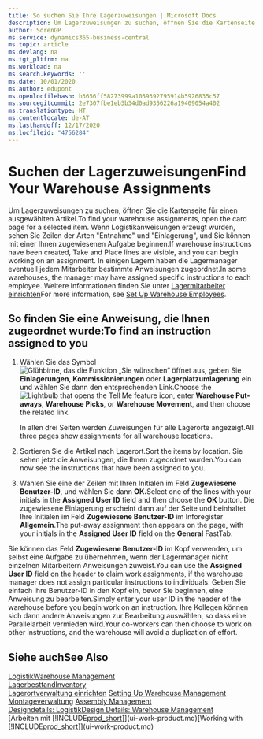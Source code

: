 ```yaml
---
title: So suchen Sie Ihre Lagerzuweisungen | Microsoft Docs
description: Um Lagerzuweisungen zu suchen, öffnen Sie die Kartenseite für einen ausgewählten Artikel. Wenn Logistikanweisungen erzeugt wurden, sehen Sie Zeilen der Arten "Entnahme" und "Einlagerung", und Sie können mit einer Ihnen zugewiesenen Aufgabe beginnen. In einigen Lagern haben die Lagermanager eventuell jedem Mitarbeiter bestimmte Anweisungen zugeordnet.
author: SorenGP
ms.service: dynamics365-business-central
ms.topic: article
ms.devlang: na
ms.tgt_pltfrm: na
ms.workload: na
ms.search.keywords: ''
ms.date: 10/01/2020
ms.author: edupont
ms.openlocfilehash: b3656ff58273999a1059392795914b5926835c57
ms.sourcegitcommit: 2e7307fbe1eb3b34d0ad9356226a19409054a402
ms.translationtype: HT
ms.contentlocale: de-AT
ms.lasthandoff: 12/17/2020
ms.locfileid: "4756284"
---
```

# <a name="find-your-warehouse-assignments"></a><span data-ttu-id="c21d2-105">Suchen der Lagerzuweisungen</span><span class="sxs-lookup"><span data-stu-id="c21d2-105">Find Your Warehouse Assignments</span></span>
<span data-ttu-id="c21d2-106">Um Lagerzuweisungen zu suchen, öffnen Sie die Kartenseite für einen ausgewählten Artikel.</span><span class="sxs-lookup"><span data-stu-id="c21d2-106">To find your warehouse assignments, open the card page for a selected item.</span></span> <span data-ttu-id="c21d2-107">Wenn Logistikanweisungen erzeugt wurden, sehen Sie Zeilen der Arten "Entnahme" und "Einlagerung", und Sie können mit einer Ihnen zugewiesenen Aufgabe beginnen.</span><span class="sxs-lookup"><span data-stu-id="c21d2-107">If warehouse instructions have been created, Take and Place lines are visible, and you can begin working on an assignment.</span></span> <span data-ttu-id="c21d2-108">In einigen Lagern haben die Lagermanager eventuell jedem Mitarbeiter bestimmte Anweisungen zugeordnet.</span><span class="sxs-lookup"><span data-stu-id="c21d2-108">In some warehouses, the manager may have assigned specific instructions to each employee.</span></span> <span data-ttu-id="c21d2-109">Weitere Informationen finden Sie unter [Lagermitarbeiter einrichten](warehouse-how-to-set-up-warehouse-employees.md)</span><span class="sxs-lookup"><span data-stu-id="c21d2-109">For more information, see [Set Up Warehouse Employees](warehouse-how-to-set-up-warehouse-employees.md).</span></span>

## <a name="to-find-an-instruction-assigned-to-you"></a><span data-ttu-id="c21d2-110">So finden Sie eine Anweisung, die Ihnen zugeordnet wurde:</span><span class="sxs-lookup"><span data-stu-id="c21d2-110">To find an instruction assigned to you</span></span>  
1.  <span data-ttu-id="c21d2-111">Wählen Sie das Symbol ![Glühbirne, das die Funktion „Sie wünschen“ öffnet](media/ui-search/search_small.png "Tell Me-Funktion") aus, geben Sie **Einlagerungen**, **Kommissionierungen** oder **Lagerplatzumlagerung** ein und wählen Sie dann den entsprechenden Link.</span><span class="sxs-lookup"><span data-stu-id="c21d2-111">Choose the ![Lightbulb that opens the Tell Me feature](media/ui-search/search_small.png "Tell me what you want to do") icon, enter **Warehouse Put-aways**, **Warehouse Picks**, or **Warehouse Movement**, and then choose the related link.</span></span>

    <span data-ttu-id="c21d2-112">In allen drei Seiten werden Zuweisungen für alle Lagerorte angezeigt.</span><span class="sxs-lookup"><span data-stu-id="c21d2-112">All three pages show assignments for all warehouse locations.</span></span>  

2. <span data-ttu-id="c21d2-113">Sortieren Sie die Artikel nach Lagerort.</span><span class="sxs-lookup"><span data-stu-id="c21d2-113">Sort the items by location.</span></span> <span data-ttu-id="c21d2-114">Sie sehen jetzt die Anweisungen, die Ihnen zugeordnet wurden.</span><span class="sxs-lookup"><span data-stu-id="c21d2-114">You can now see the instructions that have been assigned to you.</span></span>  
3. <span data-ttu-id="c21d2-115">Wählen Sie eine der Zeilen mit Ihren Initialen im Feld **Zugewiesene Benutzer-ID**, und wählen Sie dann **OK.**</span><span class="sxs-lookup"><span data-stu-id="c21d2-115">Select one of the lines with your initials in the **Assigned User ID** field and then choose the **OK** button.</span></span> <span data-ttu-id="c21d2-116">Die zugewiesene Einlagerung erscheint dann auf der Seite und beinhaltet Ihre Initialen im Feld **Zugewiesene Benutzer-ID** im Inforegister **Allgemein**.</span><span class="sxs-lookup"><span data-stu-id="c21d2-116">The put-away assignment then appears on the page, with your initials in the **Assigned User ID** field on the **General** FastTab.</span></span>  

<span data-ttu-id="c21d2-117">Sie können das Feld **Zugewiesene Benutzer-ID** im Kopf verwenden, um selbst eine Aufgabe zu übernehmen, wenn der Lagermanager nicht einzelnen Mitarbeitern Anweisungen zuweist.</span><span class="sxs-lookup"><span data-stu-id="c21d2-117">You can use the **Assigned User ID** field on the header to claim work assignments, if the warehouse manager does not assign particular instructions to individuals.</span></span> <span data-ttu-id="c21d2-118">Geben Sie einfach Ihre Benutzer-ID in den Kopf ein, bevor Sie beginnen, eine Anweisung zu bearbeiten.</span><span class="sxs-lookup"><span data-stu-id="c21d2-118">Simply enter your user ID in the header of the warehouse before you begin work on an instruction.</span></span> <span data-ttu-id="c21d2-119">Ihre Kollegen können sich dann andere Anweisungen zur Bearbeitung auswählen, so dass eine Parallelarbeit vermieden wird.</span><span class="sxs-lookup"><span data-stu-id="c21d2-119">Your co-workers can then choose to work on other instructions, and the warehouse will avoid a duplication of effort.</span></span>  

## <a name="see-also"></a><span data-ttu-id="c21d2-120">Siehe auch</span><span class="sxs-lookup"><span data-stu-id="c21d2-120">See Also</span></span>  
[<span data-ttu-id="c21d2-121">Logistik</span><span class="sxs-lookup"><span data-stu-id="c21d2-121">Warehouse Management</span></span>](warehouse-manage-warehouse.md)  
[<span data-ttu-id="c21d2-122">Lagerbesttand</span><span class="sxs-lookup"><span data-stu-id="c21d2-122">Inventory</span></span>](inventory-manage-inventory.md)  
<span data-ttu-id="c21d2-123">[Lagerortverwaltung einrichten](warehouse-setup-warehouse.md)   </span><span class="sxs-lookup"><span data-stu-id="c21d2-123">[Setting Up Warehouse Management](warehouse-setup-warehouse.md)   </span></span>  
<span data-ttu-id="c21d2-124">[Montageverwaltung](assembly-assemble-items.md)  </span><span class="sxs-lookup"><span data-stu-id="c21d2-124">[Assembly Management](assembly-assemble-items.md)  </span></span>  
[<span data-ttu-id="c21d2-125">Designdetails: Logistik</span><span class="sxs-lookup"><span data-stu-id="c21d2-125">Design Details: Warehouse Management</span></span>](design-details-warehouse-management.md)  
<span data-ttu-id="c21d2-126">[Arbeiten mit [!INCLUDE[prod_short](includes/prod_short.md)]](ui-work-product.md)</span><span class="sxs-lookup"><span data-stu-id="c21d2-126">[Working with [!INCLUDE[prod_short](includes/prod_short.md)]](ui-work-product.md)</span></span> 
